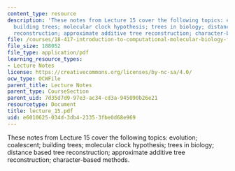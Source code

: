```yaml
---
content_type: resource
description: 'These notes from Lecture 15 cover the following topics: evolution; coalescent;
  building trees; molecular clock hypothesis; trees in biology; distance based tree
  reconstruction; approximate additive tree reconstruction; character-based methods.'
file: /courses/18-417-introduction-to-computational-molecular-biology-fall-2004/e6010625034d3db423353fbe0d68e969_lecture_15.pdf
file_size: 188052
file_type: application/pdf
learning_resource_types:
- Lecture Notes
license: https://creativecommons.org/licenses/by-nc-sa/4.0/
ocw_type: OCWFile
parent_title: Lecture Notes
parent_type: CourseSection
parent_uid: 7d35d7d9-97e3-ac34-cd3a-945090b26e21
resourcetype: Document
title: lecture_15.pdf
uid: e6010625-034d-3db4-2335-3fbe0d68e969
---
```

These notes from Lecture 15 cover the following topics: evolution; coalescent; building trees; molecular clock hypothesis; trees in biology; distance based tree reconstruction; approximate additive tree reconstruction; character-based methods.